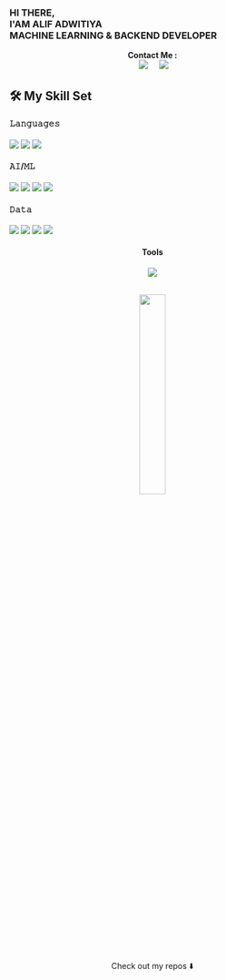 ### HI THERE, </br>I'AM ALIF ADWITIYA </br>MACHINE LEARNING & BACKEND DEVELOPER

<p align="center">
  <a/><b>Contact Me :</b></a></br>&nbsp;&nbsp;&nbsp;&nbsp;
  <a href="mailto:alifadwitiyap@gmail.com"><img src="https://img.shields.io/badge/gmail-%23D14836.svg?&style=for-the-badge&logo=gmail&logoColor=white" /></a>&nbsp;&nbsp;&nbsp;&nbsp;
  <a href="https://www.linkedin.com/in/alifadwitiyap/"><img src="https://img.shields.io/badge/linkedin-%230077B5.svg?&style=for-the-badge&logo=linkedin&logoColor=white" /></a>&nbsp;&nbsp;&nbsp;&nbsp;
</p> 
  




 ## 🛠️ My Skill Set

#### 𝙻𝚊𝚗𝚐𝚞𝚊𝚐𝚎𝚜
 <img src = "https://img.shields.io/badge/Python-FFD43B?style=for-the-badge&logo=python&logoColor=darkgreen"/>
 <img src = "https://img.shields.io/badge/-Javascript-orange?style=for-the-badge&logo=javascript"/>
 <img src = "https://img.shields.io/badge/-SQL-blue?style=for-the-badge"/>

 
 #### 𝙰𝙸/𝙼𝙻
 <img src = "https://img.shields.io/badge/scikit_learn-F7931E?style=for-the-badge&logo=scikit-learn&logoColor=white"/> <img src = "https://img.shields.io/badge/OpenCV-27338e?style=for-the-badge&logo=OpenCV&logoColor=white"/>
 <img src = "https://img.shields.io/badge/TensorFlow-FF6F00?style=for-the-badge&logo=TensorFlow&logoColor=white"/>
 <img src = "https://img.shields.io/badge/Keras-D00000?style=for-the-badge&logo=Keras&logoColor=white"/>

 
 #### 𝙳𝚊𝚝𝚊
 <img src = "https://img.shields.io/badge/Numpy-777BB4?style=for-the-badge&logo=numpy&logoColor=white"/>  <img src = "https://img.shields.io/badge/Pandas-2C2D72?style=for-the-badge&logo=pandas&logoColor=white"/>
  <img src = "https://img.shields.io/badge/Plotly-239120?style=for-the-badge&logo=plotly&logoColor=white"/>
  <img src = "https://img.shields.io/badge/matplotlib-004088?style=for-the-badge&logo=matplotlib&logoColor=white"/> 
<div align="center">
  
  #### Tools
  
<img src = "https://img.shields.io/badge/-Tableau-blue?style=for-the-badge&logo=Tableau"/>
  
  
  </br><img src="https://github-readme-stats.vercel.app/api/top-langs/?username=alifadwitiyap&theme=dracula" width="30%" />
   </br> <a/>Check out my repos ⬇️</a>
 </div>








